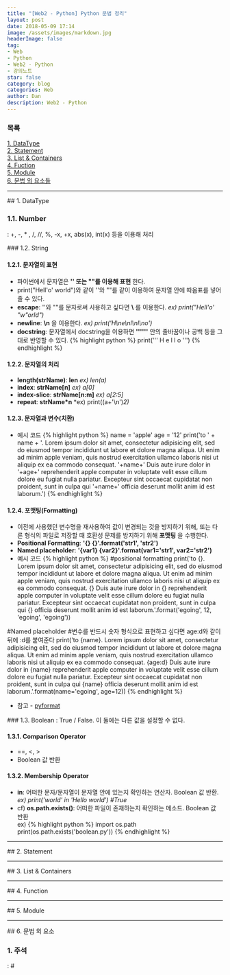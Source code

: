 ```yaml
---
title: "[Web2 - Python] Python 문법 정리"
layout: post
date: 2018-05-09 17:14
image: /assets/images/markdown.jpg
headerImage: false
tag:
- Web
- Python
- Web2 - Python
- 강의노트
star: false
category: blog
categories: Web
author: Dan
description: Web2 - Python
---
```

### 목록
<a href="#one">1. DataType</a><br>
<a href="#two">2. Statement</a><br>
<a href="#three">3. List & Containers</a><br>
<a href="#four">4. Fuction</a><br>
<a href="#five">5. Module</a><br>
<a href="#six">6. 문법 외 요소들</a><br>

---
<div id="one"></div>
## 1. DataType

### 1.1. Number
: +, -, * , /, //, %, -x, +x, abs(x), int(x) 등을 이용해 처리
<div class="breaker"></div>
### 1.2. String

#### 1.2.1. 문자열의 표현
* 파이썬에서 문자열은 **'' 또는 ""를 이용해 표현** 한다.
* print("Hell'o' world")와 같이 ''와 ""를 같이 이용하여 문자열 안에 따옴표를 넣어줄 수 있다.<br>
* <span class="evidence-purple">**escape**</span>: ''와 ""를 문자로써 사용하고 싶다면 **\\** 를 이용한다. *ex) print("Hell'o' \"w\"orld")*<br>
* <span class="evidence-purple">**newline**</span>: **\n** 을 이용한다. *ex) print('H\ne\nl\nl\no')*<br>
* <span class="evidence-purple">**docstring**</span>: 문자열에서 docstring을 이용하면 **''''''** 안의 줄바꿈이나 공백 등을 그대로 반영할 수 있다.
{% highlight python %}
print('''
H
e
l
l
o
''')
{% endhighlight %}

#### 1.2.2. 문자열의 처리
* <span class="evidence-purple">**length(strName)**</span>: **len** *ex) len(a)*
* <span class="evidence-purple">**index**</span>: **strName[n]** *ex) a[0]*
* <span class="evidence-purple">**index-slice**</span>: **strName[n:m]** *ex) a[2:5]*
* <span class="evidence-purple">**repeat**</span>: **strName*n** *ex) print((a+'\n')*2)*

#### 1.2.3. 문자열과 변수(치환)
* 예시 코드
{% highlight python %}
name = 'apple'
age = '12'
print('to ' + name + '. Lorem ipsum dolor sit amet, consectetur adipisicing elit, sed do eiusmod tempor incididunt ut labore et dolore magna aliqua. Ut enim ad minim apple veniam, quis nostrud exercitation ullamco laboris nisi ut aliquip ex ea commodo consequat. '+name+' Duis aute irure dolor in '+age+' reprehenderit apple computer in voluptate velit esse cillum dolore eu fugiat nulla pariatur. Excepteur sint occaecat cupidatat non proident, sunt in culpa qui '+name+' officia deserunt mollit anim id est laborum.')
{% endhighlight %}


#### 1.2.4. 포맷팅(Formatting)
* 이전에 사용했던 변수명을 재사용하여 값이 변경되는 것을 방지하기 위해, 또는 다른 형식의 파일로 저장할 때 호환성 문제를 방지하기 위해 **포맷팅** 을 수행한다.
* <span class="evidence-purple">**Positional Formatting**</span>: **'{} {}'.format('str1', 'str2')**
* <span class="evidence-purple">**Named placeholder**</span>: **'{var1} {var2}'.format(var1='str1', var2='str2')**
* 예시 코드
{% highlight python %}
#positional formatting
print('to {}. Lorem ipsum dolor sit amet, consectetur adipisicing elit, sed do eiusmod tempor incididunt ut labore et dolore magna aliqua. Ut enim ad minim apple veniam, quis nostrud exercitation ullamco laboris nisi ut aliquip ex ea commodo consequat. {} Duis aute irure dolor in {} reprehenderit apple computer in voluptate velit esse cillum dolore eu fugiat nulla pariatur. Excepteur sint occaecat cupidatat non proident, sunt in culpa qui {} officia deserunt mollit anim id est laborum.'.format('egoing', 12, 'egoing', 'egoing'))

#Named placeholder
#변수를 반드시 숫자 형식으로 표현하고 싶다면 age:d와 같이 뒤에 :d를 붙여준다
print('to {name}. Lorem ipsum dolor sit amet, consectetur adipisicing elit, sed do eiusmod tempor incididunt ut labore et dolore magna aliqua. Ut enim ad minim apple veniam, quis nostrud exercitation ullamco laboris nisi ut aliquip ex ea commodo consequat. {age:d} Duis aute irure dolor in {name} reprehenderit apple computer in voluptate velit esse cillum dolore eu fugiat nulla pariatur. Excepteur sint occaecat cupidatat non proident, sunt in culpa qui {name} officia deserunt mollit anim id est laborum.'.format(name='egoing', age=12))
{% endhighlight %}
* 참고 - <a href="https://pyformat.info/#number">pyformat</a>

<div class="breaker"></div>
### 1.3. Boolean
: True / False.  이 둘에는 다른 값을 설정할 수 없다.

#### 1.3.1. Comparison Operator
* ==, <, >
* Boolean 값 반환

#### 1.3.2. Membership Operator
* <span class="evidence-skyblue">**in**</span>: 어떠한 문자/문자열이 문자열 안에 있는지 확인하는 연산자. Boolean 값 반환. *ex) print('world' in 'Hello world') #True*
* cf) **os.path.exists()**: 어떠한 파일이 존재하는지 확인하는 메소드. Boolean 값 반환<br>
ex)
{% highlight python %}
import os.path
print(os.path.exists('boolean.py'))
{% endhighlight %}

---
<div id="two"></div>
## 2. Statement


---
<div id="three"></div>
## 3. List & Containers

---
<div id="four"></div>
## 4. Function

---
<div id="five"></div>
## 5. Module

---
<div id="six"></div>
## 6. 문법 외 요소

### 1. 주석
: #
